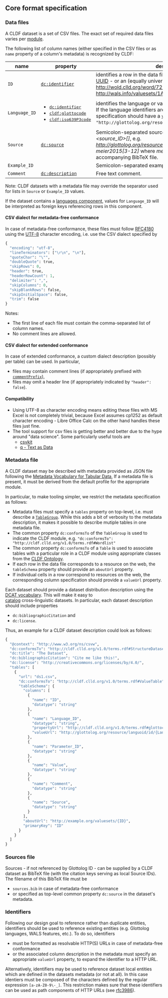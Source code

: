 ## Core format specification

### Data files

A CLDF dataset is a set of CSV files.
The exact set of required data files varies per [module](README.md#modules).

The following list of column names (either specified in the CSV files or as `name` property of a column's metadata) is recognized by CLDF:

name | property | description
--- | --- | ---
`ID` | [`dc:identifier`](http://purl.org/dc/terms/identifier) | identifies a row in the data file; either a local ID - preferably an [UUID](http://en.wikipedia.org/wiki/Universally_unique_identifier) - or an (equally universally unique) URL like http://wold.clld.org/word/7214142329897819 or http://wals.info/valuesets/1A-niv
`Language_ID` | <ul><li><a href="http://purl.org/dc/terms/identifier"><tt>dc:identifier</tt></a></li><li><a href="http://cldf.cld.org/v1.0/terms.rdf#glottocode"><tt>cldf:glottocode</tt></a></li><li><a href="http://cldf.cld.org/v1.0/terms.rdf#iso639P3code"><tt>cldf:iso639P3code</tt></a></li></ul> | identifies the language or variety the data in the row is about. If the language identifiers are Glottocodes, the column specification should have a [`valueUrl`](http://w3c.github.io/csvw/metadata/#cell-valueUrl) property of `"http://glottolog.org/resource/languoid/id/{Language_ID}"`.
`Source` | [`dc:source`](http://dublincore.org/documents/dcmi-terms/#terms-source) | Semicolon-separated source specifications, of the form *<source_ID>[<source context>]*, e.g. *http://glottolog.org/resource/reference/id/318814[34]*, or *meier2015[3-12]* where *meier2015* is a citation key in the accompanying BibTeX file.
`Example_ID` | | Semicolon-separated example IDs.
`Comment` | [`dc:description`](http://dublincore.org/documents/dcmi-terms/#terms-description) | Free text comment.

Note: CLDF datasets with a metadata file may override the separator used for
lists in `Source` or `Example_ID` values.

If the dataset contains a [languages component](components/languages/), values for `Language_ID` will be interpreted as foreign keys
referencing rows in this component.


#### CSV dialect for metadata-free conformance

In case of metadata-free conformance, these files must follow
[RFC4180](http://tools.ietf.org/html/rfc4180) using the [UTF-8](http://en.wikipedia.org/wiki/UTF-8) character encoding,
i.e. use the CSV dialect specified by
```python
{
  "encoding": "utf-8",
  "lineTerminators": ["\r\n", "\n"],
  "quoteChar": "\"",
  "doubleQuote": true,
  "skipRows": 0,
  "header": true,
  "headerRowCount": 1,
  "delimiter": ",",
  "skipColumns": 0,
  "skipBlankRows": false,
  "skipInitialSpace": false,
  "trim": false
}
```

Notes:
- The first line of each file must contain the comma-separated list of column
  names.
- No comment lines are allowed.


#### CSV dialect for extended conformance

In case of extended conformance, a custom dialect description (possibly per
table) can be used. In particular,
- files may contain comment lines (if appropriately prefixed with 
  [`commentPrefix`](http://w3c.github.io/csvw/metadata/#dialect-commentPrefix)),
- files may omit a header line (if appropriately indicated by `"header": false`).


#### Compatibility

- Using UTF-8 as character encoding means editing these files with MS Excel is not completely trivial, because Excel assumes cp1252 as default character encoding - Libre Office Calc on the other hand handles these files just fine.
- The tool support for csv files is getting better and better due to the hype around "data science". Some particularly useful tools are
  - [csvkit](https://csvkit.readthedocs.org/en/stable/)
  - [q - Text as Data](http://harelba.github.io/q/)


### Metadata file

A CLDF dataset may be described with metadata provided as JSON file following the [Metadata Vocabulary for Tabular Data](https://www.w3.org/TR/tabular-metadata/), 
If a metadata file is present, it must be derived from the default profile for
the appropriate module.

In particular, to make tooling simpler, we restrict the metadata specification as follows:
- Metadata files must specify a `tables` property on top-level, i.e. must describe a [`TableGroup`](http://w3c.github.io/csvw/metadata/#table-groups). While this adds a bit of verbosity to the metadata description, it makes it possible to describe mutiple tables in one metadata file.
- The common property `dc:conformsTo` of the `TableGroup` is used to indicate the
  CLDF module, e.g. `"dc:conformsTo": "http://cldf.clld.org/v1.0/terms.rdf#Wordlist"`
- The common property `dc:conformsTo` of a `Table` is used to associate tables with
  a particular role in a CLDF module using appropriate classes from the [CLDF Ontology](http://cldf.clld.org/v1.0/terms.rdf).
- If each row in the data file corresponds to a resource on the web, the `tableSchema` property should provide an `aboutUrl` property.
- If individual cells in a row correspond to resources on the web, the corresponding column specification should provide a `valueUrl` property.

Each dataset should provide a dataset distribution description using the 
[DCAT vocabulary](http://www.w3.org/TR/vocab-dcat/#class-distribution). This will make it easy to  
[catalog](http://www.w3.org/TR/vocab-dcat/#class-catalog) cross-linguistic datasets.
In particular, each dataset description should include properties
- `dc:bibliographicCitation` and
- `dc:license`.

Thus, an example for a CLDF dataset description could look as follows:
```python
{
  "@context": "http://www.w3.org/ns/csvw",
  "dc:conformsTo": "http://cldf.clld.org/v1.0/terms.rdf#StructureDataset",
  "dc:title": "The Dataset",
  "dc:bibliographicCitation": "Cite me like this!",
  "dc:license": "http://creativecommons.org/licenses/by/4.0/",
  "tables": [
    {
      "url": "ds1.csv",
      "dc:conformsTo": "http://cldf.clld.org/v1.0/terms.rdf#ValueTable",
      "tableSchema": {
        "columns": [
          {
            "name": "ID",
            "datatype": "string"
          },
          {
            "name": "Language_ID",
            "datatype": "string",
            "propertyUrl": "http://cldf.clld.org/v1.0/terms.rdf#glottocode",
            "valueUrl": "http://glottolog.org/resource/languoid/id/{Language_ID}"
          },
          {
            "name": "Parameter_ID",
            "datatype": "string"
          },
          {
            "name": "Value",
            "datatype": "string"
          },
          {
            "name": "Comment",
            "datatype": "string"
          },
          {
            "name": "Source",
            "datatype": "string"
          }
        ],
        "aboutUrl": "http://example.org/valuesets/{ID}",
        "primaryKey": "ID"
      }
    }
  ]
}
```


### Sources file

Sources - if not referenced by Glottolog ID - can be supplied by a CLDF dataset  as BibTeX file (with the citation keys serving as local Source IDs).
The filename of this BibTeX file must be 
- `sources.bib` in case of metadata-free conformance
- or specified as top-level common property `dc:source` in the dataset's metadata.


### Identifiers

Following our design goal to reference rather than duplicate entities, identifiers should be used to reference existing entities (e.g. Glottolog languages, WALS features, etc.). To do so, identifiers 
- must be formatted as resolvable HTTP(S) URLs in case of metadata-free conformance
- or the associated column description in the metadata must specify an 
  appropriate `valueUrl` property, to expand the identifier to a HTTP URL.

Alternatively, identifiers may be used to reference dataset local entities which are defined in the datasets metadata (or not at all). In this case identiers must be composed of the characters defined by the regular expression `[a-zA-Z0-9\-_]`. This restriction makes sure that these identifiers can be used as path components of HTTP URLs (see [rfc3986](https://tools.ietf.org/html/rfc3986#section-2.3)).
